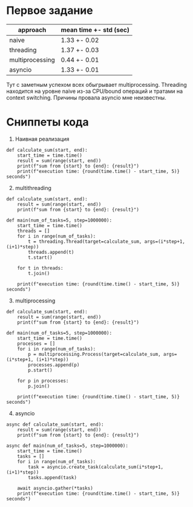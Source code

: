 # Первое задание

| approach        | mean time +- std (sec) |
|-----------------|----------------------|
| naive           | 1.33 +- 0.02         |
| threading       | 1.37 +- 0.03         |
| multiprocessing | 	0.44 +- 0.01        |
| asyncio         |     1.33 +- 0.01     |

Тут с заметным успехом всех обыгрывает multiprocessing.
Threading находится на уровне naive из-за CPU/bound операций и тратами на context switching.
Причины провала asyncio мне неизвестны.

# Сниппеты кода

1. Наивная реализация
```commandline
def calculate_sum(start, end):
    start_time = time.time()
    result = sum(range(start, end))
    print(f"sum from {start} to {end}: {result}")
    print(f"execution time: {round(time.time() - start_time, 5)} seconds")
```

2. multithreading
```commandline
def calculate_sum(start, end):
    result = sum(range(start, end))
    print(f"sum from {start} to {end}: {result}")

def main(num_of_tasks=5, step=1000000):
    start_time = time.time()
    threads = []
    for i in range(num_of_tasks):
        t = threading.Thread(target=calculate_sum, args=(i*step+1, (i+1)*step))
        threads.append(t)
        t.start()

    for t in threads:
        t.join()

    print(f"execution time: {round(time.time() - start_time, 5)} seconds")
```

3. multiprocessing
```commandline
def calculate_sum(start, end):
    result = sum(range(start, end))
    print(f"sum from {start} to {end}: {result}")

def main(num_of_tasks=5, step=1000000):
    start_time = time.time()
    processes = []
    for i in range(num_of_tasks):
        p = multiprocessing.Process(target=calculate_sum, args=(i*step+1, (i+1)*step))
        processes.append(p)
        p.start()

    for p in processes:
        p.join()

    print(f"execution time: {round(time.time() - start_time, 5)} seconds")
```

4. asyncio
```commandline
async def calculate_sum(start, end):
    result = sum(range(start, end))
    print(f"sum from {start} to {end}: {result}")

async def main(num_of_tasks=5, step=1000000):
    start_time = time.time()
    tasks = []
    for i in range(num_of_tasks):
        task = asyncio.create_task(calculate_sum(i*step+1, (i+1)*step))
        tasks.append(task)
    
    await asyncio.gather(*tasks)
    print(f"execution time: {round(time.time() - start_time, 5)} seconds")
```